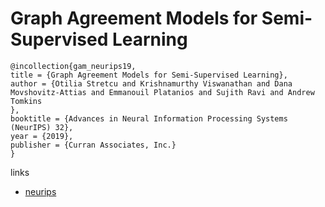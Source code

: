 # Graph Agreement Models for Semi-Supervised Learning

```
@incollection{gam_neurips19,
title = {Graph Agreement Models for Semi-Supervised Learning},
author = {Otilia Stretcu and Krishnamurthy Viswanathan and Dana Movshovitz-Attias and Emmanouil Platanios and Sujith Ravi and Andrew Tomkins
},
booktitle = {Advances in Neural Information Processing Systems (NeurIPS) 32},
year = {2019},
publisher = {Curran Associates, Inc.}
}
```

links
- [neurips](https://nips.cc/Conferences/2019/Schedule?showEvent=13925)

